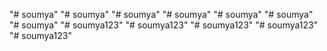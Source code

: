 "# soumya" 
"# soumya" 
"# soumya" 
"# soumya" 
"# soumya" 
"# soumya" 
"# soumya" 
"# soumya123" 
"# soumya123" 
"# soumya123" 
"# soumya123" 
"# soumya123" 
